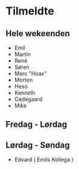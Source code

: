 # Tilmeldte

## Hele wekeenden

- Emil
- Martin 
- René
- Søren
- Marc "Hoax"
- Morten
- Heso
- Kenneth 
- Gadegaard
- Mike

## Fredag - Lørdag

## Lørdag - Søndag

- Edvard ( Emils Kollega )